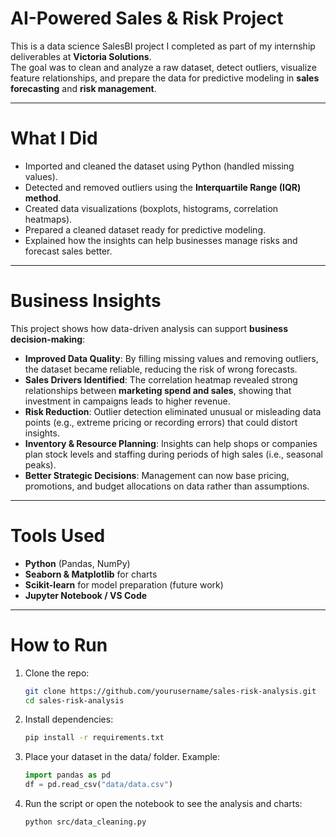 # AI-Powered Sales & Risk Project

This is a data science SalesBI project I completed as part of my internship deliverables at **Victoria Solutions**.  
The goal was to clean and analyze a raw dataset, detect outliers, visualize feature relationships, and prepare the data for predictive modeling in **sales forecasting** and **risk management**.

---

# What I Did
- Imported and cleaned the dataset using Python (handled missing values).  
- Detected and removed outliers using the **Interquartile Range (IQR) method**.  
- Created data visualizations (boxplots, histograms, correlation heatmaps).  
- Prepared a cleaned dataset ready for predictive modeling.  
- Explained how the insights can help businesses manage risks and forecast sales better.  

---

# Business Insights
This project shows how data-driven analysis can support **business decision-making**:

- **Improved Data Quality**: By filling missing values and removing outliers, the dataset became reliable, reducing the risk of wrong forecasts.  
- **Sales Drivers Identified**: The correlation heatmap revealed strong relationships between **marketing spend and sales**, showing that investment in campaigns leads to higher revenue.  
- **Risk Reduction**: Outlier detection eliminated unusual or misleading data points (e.g., extreme pricing or recording errors) that could distort insights.  
- **Inventory & Resource Planning**: Insights can help shops or companies plan stock levels and staffing during periods of high sales (i.e., seasonal peaks).  
- **Better Strategic Decisions**: Management can now base pricing, promotions, and budget allocations on data rather than assumptions.  

---

# Tools Used
- **Python** (Pandas, NumPy)  
- **Seaborn & Matplotlib** for charts  
- **Scikit-learn** for model preparation (future work)  
- **Jupyter Notebook / VS Code**  

---

# How to Run
1. Clone the repo:
   ```bash
   git clone https://github.com/yourusername/sales-risk-analysis.git
   cd sales-risk-analysis
2. Install dependencies:
   ```bash
   pip install -r requirements.txt
3. Place your dataset in the data/ folder. Example:
   ```python
   import pandas as pd
   df = pd.read_csv("data/data.csv")
4. Run the script or open the notebook to see the analysis and charts:
   ```bash
   python src/data_cleaning.py
